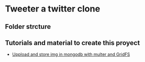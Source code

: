 # Tweeter a twitter clone

## Folder strcture

## Tutorials and material to create this proyect
- [Uppload and store img in mongodb with multer and GridFS](https://medium.com/@khoa.phan.9xset/nestjs-file-uploading-using-multer-gridfs-7569a1b48022)
